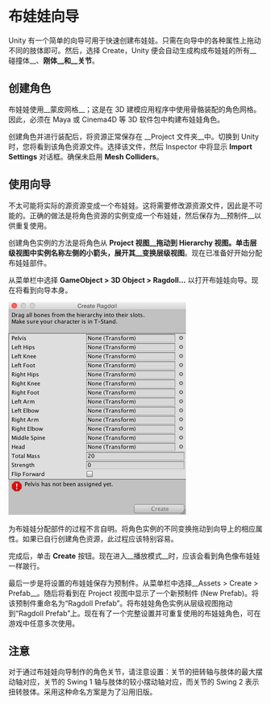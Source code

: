 布娃娃向导
==============


Unity 有一个简单的向导可用于快速创建布娃娃。只需在向导中的各种属性上拖动不同的肢体即可。然后，选择 Create，Unity 便会自动生成构成布娃娃的所有__碰撞体__、__刚体__和__关节__。


创建角色
----------------------


布娃娃使用__蒙皮网格__；这是在 3D 建模应用程序中使用骨骼装配的角色网格。因此，必须在 Maya 或 Cinema4D 等 3D 软件包中构建布娃娃角色。

创建角色并进行装配后，将资源正常保存在 __Project 文件夹__中。切换到 Unity 时，您将看到该角色资源文件。选择该文件，然后 Inspector 中将显示 __Import Settings__ 对话框。确保未启用 __Mesh Colliders__。


使用向导
----------------


不太可能将实际的源资源变成一个布娃娃。这将需要修改源资源文件，因此是不可能的。正确的做法是将角色资源的实例变成一个布娃娃，然后保存为__预制件__以供重复使用。

创建角色实例的方法是将角色从 __Project 视图__拖动到 __Hierarchy 视图__。单击层级视图中实例名称左侧的小箭头，展开其__变换层级视图__。现在已准备好开始分配布娃娃部件。

从菜单栏中选择 __GameObject &gt; 3D Object &gt; Ragdoll...__ 以打开布娃娃向导。现在将看到向导本身。


![布娃娃向导](../uploads/Main/RagdollWizard.png)

为布娃娃分配部件的过程不言自明。将角色实例的不同变换拖动到向导上的相应属性。如果已自行创建角色资源，此过程应该特别容易。

完成后，单击 __Create__ 按钮。现在进入__播放模式__时，应该会看到角色像布娃娃一样跛行。

最后一步是将设置的布娃娃保存为预制件。从菜单栏中选择__Assets &gt; Create &gt; Prefab__。随后将看到在 Project 视图中显示了一个新预制件 (New Prefab)。将该预制件重命名为“Ragdoll Prefab”。将布娃娃角色实例从层级视图拖动到“Ragdoll Prefab”上。现在有了一个完整设置并可重复使用的布娃娃角色，可在游戏中任意多次使用。

注意
----

对于通过布娃娃向导制作的角色关节，请注意设置：关节的扭转轴与肢体的最大摆动轴对应，关节的 Swing 1 轴与肢体的较小摆动轴对应，而关节的 Swing 2 表示扭转肢体。采用这种命名方案是为了沿用旧版。
